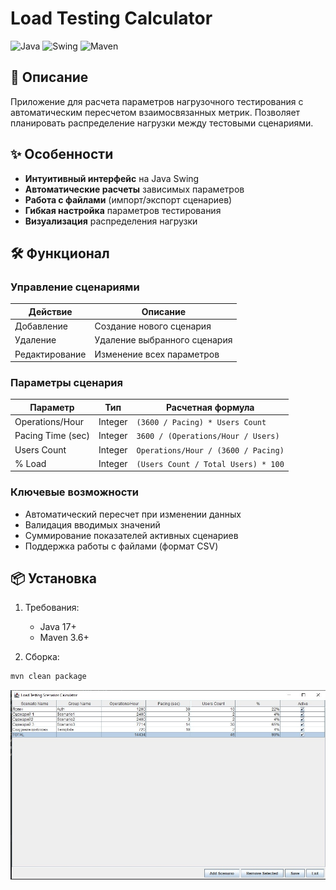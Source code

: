 # Load Testing Calculator

![Java](https://img.shields.io/badge/Java-17%2B-blue)
![Swing](https://img.shields.io/badge/GUI-Swing-orange)
![Maven](https://img.shields.io/badge/Build-Maven-brightgreen)

## 📝 Описание

Приложение для расчета параметров нагрузочного тестирования с автоматическим пересчетом взаимосвязанных метрик. Позволяет планировать распределение нагрузки между тестовыми сценариями.

## ✨ Особенности

- **Интуитивный интерфейс** на Java Swing
- **Автоматические расчеты** зависимых параметров
- **Работа с файлами** (импорт/экспорт сценариев)
- **Гибкая настройка** параметров тестирования
- **Визуализация** распределения нагрузки

## 🛠 Функционал

### Управление сценариями
| Действие               | Описание                          |
|------------------------|-----------------------------------|
| Добавление             | Создание нового сценария          |
| Удаление               | Удаление выбранного сценария      |
| Редактирование         | Изменение всех параметров         |

### Параметры сценария
| Параметр          | Тип       | Расчетная формула                  |
|-------------------|-----------|------------------------------------|
| Operations/Hour   | Integer   | `(3600 / Pacing) * Users Count`    |
| Pacing Time (sec) | Integer   | `3600 / (Operations/Hour / Users)` |
| Users Count       | Integer   | `Operations/Hour / (3600 / Pacing)`|
| % Load           | Integer   | `(Users Count / Total Users) * 100`|

### Ключевые возможности
- Автоматический пересчет при изменении данных
- Валидация вводимых значений
- Суммирование показателей активных сценариев
- Поддержка работы с файлами (формат CSV)

## 📦 Установка

1. Требования:
   - Java 17+
   - Maven 3.6+

2. Сборка:
```bash
mvn clean package
```

![Screenshot](images/Screenshot.jpg)
